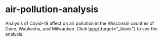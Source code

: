 # air-pollution-analysis
Analysis of Covid-19 affect on air pollution in the Wisconsin counties of Dane, Waukesha, and Milwaukee.
Click [here](https://htmlpreview.github.io/?https://github.com/stevehizmi/air-pollution-analysis/blob/main/project.html){:target="_blank"} to see the analysis.
